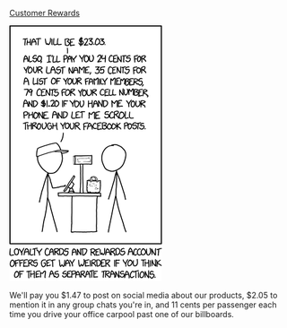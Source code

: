 [Customer Rewards](https://xkcd.com/2006)

![Customer Rewards](./random_comic.png)

We'll pay you $1.47 to post on social media about our products, $2.05 to mention it in any group chats you're in, and 11 cents per passenger each time you drive your office carpool past one of our billboards.


